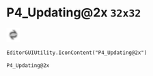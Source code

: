 # P4_Updating@2x `32x32`
<img src="/img/P4_Updating.png" width=32 height=32>

``` CSharp
EditorGUIUtility.IconContent("P4_Updating@2x")
```
```
P4_Updating@2x
```
